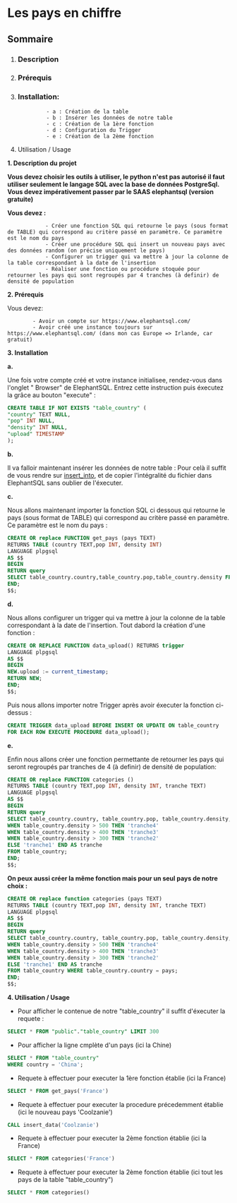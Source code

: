 


 
# Les pays en chiffre

## Sommaire

1. ### Description
2. ### Prérequis
3. ### Installation:
                    
                - a : Création de la table
                - b : Insérer les données de notre table
                - c : Création de la 1ère fonction
                - d : Configuration du Trigger
                - e : Création de la 2ème fonction


4. Utilisation / Usage


**1. Description du projet**

**Vous devez choisir les outils à utiliser, le python n'est pas autorisé il faut utiliser seulement le langage SQL avec la base de données PostgreSql. Vous devez impérativement passer par le SAAS elephantsql (version gratuite)**

**Vous devez :**

                - Créer une fonction SQL qui retourne le pays (sous format de TABLE) qui correspond au critère passé en paramètre. Ce paramètre est le nom du pays
                - Créer une procédure SQL qui insert un nouveau pays avec des données random (on précise uniquement le pays)
                - Configurer un trigger qui va mettre à jour la colonne de la table correspondant à la date de l'insertion
                - Réaliser une fonction ou procédure stoquée pour retourner les pays qui sont regroupés par 4 tranches (à definir) de densité de population




**2. Prérequis**

Vous devez: 

            - Avoir un compte sur https://www.elephantsql.com/ 
            - Avoir créé une instance toujours sur https://www.elephantsql.com/ (dans mon cas Europe => Irlande, car gratuit)


**3. Installation**

__a.__  
    
Une fois votre compte créé et votre instance initialisee, rendez-vous dans l'onglet " Browser" de ElephantSQL.
Entrez cette instruction puis éxecutez la grâce au bouton "execute" : 

```SQL
CREATE TABLE IF NOT EXISTS "table_country" (
"country" TEXT NULL,
"pop" INT NULL,
"density" INT NULL,
"upload" TIMESTAMP
);
```

__b.__  

Il va falloir maintenant insérer les données de notre table :
Pour celà il suffit de vous rendre sur [insert_into](https://github.com/TOMCASS/P3_pays/blob/origin/developTom/creation_table/insert_into.sql), et de copier l'intégralité du fichier dans ElephantSQL sans oublier de l'éxecuter.

__c.__  
    
Nous allons maintenant importer la fonction SQL ci dessous qui retourne le pays (sous format de TABLE) 
qui correspond au critère passé en paramètre. Ce paramètre est le nom du pays : 

```SQL
CREATE OR replace FUNCTION get_pays (pays TEXT) 
RETURNS TABLE (country TEXT,pop INT, density INT)
LANGUAGE plpgsql
AS $$
BEGIN
RETURN query 
SELECT table_country.country,table_country.pop,table_country.density FROM table_country WHERE table_country.country = pays;
END;
$$;
```  
                                
__d.__  
    
Nous allons configurer un trigger qui va mettre à jour la colonne de la table correspondant à la 
date de l'insertion.
Tout dabord la création d'une fonction : 

```SQL
CREATE OR REPLACE FUNCTION data_upload() RETURNS trigger
LANGUAGE plpgsql
AS $$
BEGIN
NEW.upload := current_timestamp;
RETURN NEW;
END;
$$;
```
Puis nous allons importer notre Trigger après avoir éxecuter la fonction ci-dessus : 

```SQL
CREATE TRIGGER data_upload BEFORE INSERT OR UPDATE ON table_country      
FOR EACH ROW EXECUTE PROCEDURE data_upload();
```

__e.__
    
Enfin nous allons créer une fonction permettante de retourner les pays qui seront regroupés par tranches de 4 (à definir)
de densité de population:

```SQL
CREATE OR replace FUNCTION categories () 
RETURNS TABLE (country TEXT,pop INT, density INT, tranche TEXT)
LANGUAGE plpgsql
AS $$
BEGIN
RETURN query 
SELECT table_country.country, table_country.pop, table_country.density, CASE
WHEN table_country.density > 500 THEN 'tranche4'
WHEN table_country.density > 400 THEN 'tranche3'
WHEN table_country.density > 300 THEN 'tranche2'
ELSE 'tranche1' END AS tranche
FROM table_country;
END;
$$;
```
__On peux aussi créer la même fonction mais pour un seul pays de notre choix :__

```SQL
CREATE OR replace function categories (pays TEXT) 
RETURNS TABLE (country TEXT,pop INT, density INT, tranche TEXT)
LANGUAGE plpgsql
AS $$
BEGIN
RETURN query 
SELECT table_country.country, table_country.pop, table_country.density, CASE
WHEN table_country.density > 500 THEN 'tranche4'
WHEN table_country.density > 400 THEN 'tranche3'
WHEN table_country.density > 300 THEN 'tranche2'
ELSE 'tranche1' END AS tranche
FROM table_country WHERE table_country.country = pays;
END;
$$;
```


**4. Utilisation / Usage** 

* Pour afficher le contenue de notre "table_country" il suffit d'éxecuter la requete :

```SQL
SELECT * FROM "public"."table_country" LIMIT 300
```
* Pour afficher la ligne cmplète d'un pays (ici la Chine)

```SQL
SELECT * FROM "table_country"
WHERE country = 'China';
```

* Requete à effectuer pour executer la 1ère fonction établie (ici la France)

```SQL
SELECT * FROM get_pays('France')
```

* Requete à effectuer pour executer la procedure précedemment établie (ici le nouveau pays 'Coolzanie')

```SQL
CALL insert_data('Coolzanie')
```

* Requete à effectuer pour executer la 2ème fonction établie (ici la France)

```SQL
SELECT * FROM categories('France')
```

* Requete à effectuer pour executer la 2ème fonction établie (ici tout les pays de la table "table_country")

```SQL
SELECT * FROM categories()
```





